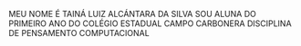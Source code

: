 MEU NOME É TAINÁ LUIZ ALCÁNTARA DA SILVA
SOU ALUNA DO PRIMEIRO ANO
DO COLÉGIO ESTADUAL CAMPO CARBONERA
DISCIPLINA DE PENSAMENTO COMPUTACIONAL
